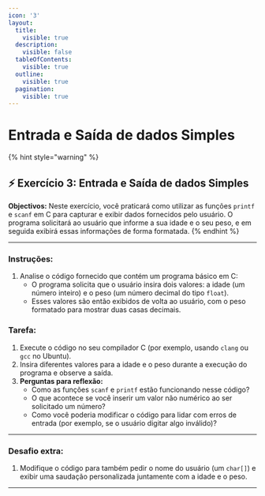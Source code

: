 ```yaml
---
icon: '3'
layout:
  title:
    visible: true
  description:
    visible: false
  tableOfContents:
    visible: true
  outline:
    visible: true
  pagination:
    visible: true
---
```


# Entrada e Saída de dados Simples

{% hint style="warning" %}
## ⚡️ Exercício 3:  Entrada e Saída de dados Simples



**Objectivos:** Neste exercício, você praticará como utilizar as funções `printf` e `scanf` em C para capturar e exibir dados fornecidos pelo usuário. O programa solicitará ao usuário que informe a sua idade e o seu peso, e em seguida exibirá essas informações de forma formatada.
{% endhint %}



***



### **Instruções:**

1. Analise o código fornecido que contém um programa básico em C:
   * O programa solicita que o usuário insira dois valores: a idade (um número inteiro) e o peso (um número decimal do tipo `float`).
   * Esses valores são então exibidos de volta ao usuário, com o peso formatado para mostrar duas casas decimais.

### **Tarefa**:

1. Execute o código no seu compilador C (por exemplo, usando `clang` ou `gcc` no Ubuntu).
2. Insira diferentes valores para a idade e o peso durante a execução do programa e observe a saída.
3. **Perguntas para reflexão:**
   * Como as funções `scanf` e `printf` estão funcionando nesse código?
   * O que acontece se você inserir um valor não numérico ao ser solicitado um número?
   * Como você poderia modificar o código para lidar com erros de entrada (por exemplo, se o usuário digitar algo inválido)?

***

### **Desafio extra:**

1. Modifique o código para também pedir o nome do usuário (um `char[]`) e exibir uma saudação personalizada juntamente com a idade e o peso.



***

